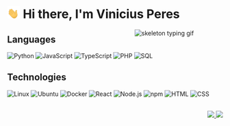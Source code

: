 <div align='left'>
  <h1>
    <img width='30' src='waving-hand.gif' /> 
    Hi there, I'm Vinicius Peres
  </h1>
</div>

<img align='right' width='206' src='john-karel.gif' alt='skeleton typing gif' />




## Languages

![Python](https://img.shields.io/badge/-Python-000?&logo=Python)
![JavaScript](https://img.shields.io/badge/-JavaScript-000?&logo=JavaScript)
![TypeScript](https://img.shields.io/badge/-TypeScript-000?&logo=TypeScript)
![PHP](https://img.shields.io/badge/-PHP-000?&logo=PHP)
![SQL](https://img.shields.io/badge/-SQL-000?&logo=MySQL)

## Technologies
![Linux](https://img.shields.io/badge/-Linux-000?&logo=Linux)
![Ubuntu](https://img.shields.io/badge/-Ubuntu-000?&logo=Ubuntu)
![Docker](https://img.shields.io/badge/-Docker-000?&logo=Docker)
![React](https://img.shields.io/badge/-React-000?&logo=React)
![Node.js](https://img.shields.io/badge/-Node.js-000?&logo=nodedotjs)
![npm](https://img.shields.io/badge/-npm-000?&logo=npm)
![HTML](https://img.shields.io/badge/-HTML-000?&logo=HTML5)
![CSS](https://img.shields.io/badge/-CSS-000?&logo=CSS3)

<br>

<div align='right'>
  <a href='https://www.linkedin.com/in/vinicsperes'>
    <img width='104' src='https://img.shields.io/badge/-LinkedIn-%230077B5?style=for-the-badge&logo=linkedin&logoColor=white' />
  </a>
  <a href='https://twitter.com/vinicsperes'>
    <img width='98' src='https://img.shields.io/badge/-Twitter-%230077B5?style=for-the-badge&logo=twitter&logoColor=white' />
  </a>
</div>
